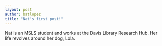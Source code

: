 ```yaml
--- 
layout: post
author: batlopez
title: "Nat's first post!"
---
```


Nat is an MSLS student and works at the Davis Library Research Hub. Her life revolves around her dog, Lola.
